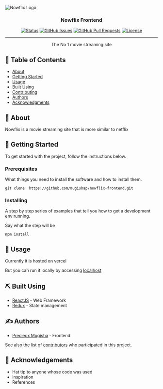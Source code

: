 ![Nowflix Logo](https://res.cloudinary.com/precieux/image/upload/v1677242022/logo_xlw4wu.png)

<h3 align="center">Nowflix Frontend</h3>

<div align="center">

[![Status](https://img.shields.io/badge/status-active-success.svg)]()
[![GitHub Issues](https://img.shields.io/github/issues/kylelobo/The-Documentation-Compendium.svg)](https://github.com/mugishap/nowflix-backend/issues)
[![GitHub Pull Requests](https://img.shields.io/github/issues-pr/kylelobo/The-Documentation-Compendium.svg)](https://github.com/mugishap/nowflix-backend/pulls)
[![License](https://img.shields.io/badge/license-MIT-blue.svg)](/LICENSE)

</div>

---

<p align="center"> The No 1 movie streaming site
    <br> 
</p>

## 📝 Table of Contents

- [About](#about)
- [Getting Started](#getting_started)
- [Usage](#usage)
- [Built Using](#built_using)
- [Contributing](../CONTRIBUTING.md)
- [Authors](#authors)
- [Acknowledgments](#acknowledgement)

## 🧐 About <a name = "about"></a>

Nowflix is a movie streaming site that is more similar to netflix

## 🏁 Getting Started <a name = "getting_started"></a>

To get started with the project, follow the instructions below.

### Prerequisites

What things you need to install the software and how to install them.


```
git clone  https://github.com/mugishap/nowflix-frontend.git
```

### Installing

A step by step series of examples that tell you how to get a development env running.

Say what the step will be

```
npm install
```

## 🎈 Usage <a name="usage"></a>

Currently it is hosted on vercel

But you can run it locally by accessing [localhost](https://localhost:3000)


## ⛏️ Built Using <a name = "built_using"></a>

- [ReactJS](https://reactjs.org/) - Web Framework
- [Redux](https://nodejs.org/en/) - State management

## ✍️ Authors <a name = "authors"></a>

- [Precieux Mugisha](https://github.com/mugishap) - Frontend

See also the list of [contributors](https://github.com/mugishap/nowflix-backend/contributors) who participated in this project.

## 🎉 Acknowledgements <a name = "acknowledgement"></a>

- Hat tip to anyone whose code was used
- Inspiration
- References
